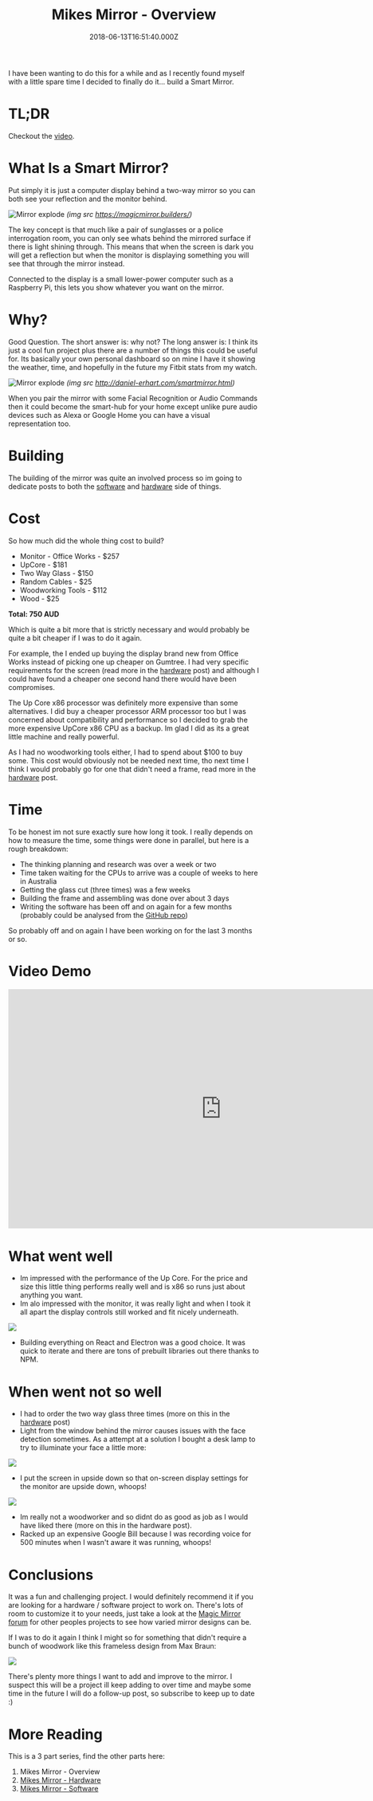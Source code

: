 ﻿---
coverImage: ./header.jpg
date: '2018-06-13T16:51:40.000Z'
tags:
  - mirror
  - electron
  - react
  - typescript
  - woodworking
  - hardware
  - linux
title: Mikes Mirror - Overview
oldUrl: /projects/mikes-mirror-overview
---

I have been wanting to do this for a while and as I recently found myself with a little spare time I decided to finally do it... build a Smart Mirror.

<!-- more -->

# TL;DR

Checkout the [video](#video).

# What Is a Smart Mirror?

Put simply it is just a computer display behind a two-way mirror so you can both see your reflection and the monitor behind.

![Mirror explode](./mirrorexplode.jpg)
_(img src https://magicmirror.builders/)_

The key concept is that much like a pair of sunglasses or a police interrogation room, you can only see whats behind the mirrored surface if there is light shining through. This means that when the screen is dark you will get a reflection but when the monitor is displaying something you will see that through the mirror instead.

Connected to the display is a small lower-power computer such as a Raspberry Pi, this lets you show whatever you want on the mirror.

# Why?

Good Question. The short answer is: why not? The long answer is: I think its just a cool fun project plus there are a number of things this could be useful for. Its basically your own personal dashboard so on mine I have it showing the weather, time, and hopefully in the future my Fitbit stats from my watch.

![Mirror explode](./healthmock.jpg)
_(img src http://daniel-erhart.com/smartmirror.html)_

When you pair the mirror with some Facial Recognition or Audio Commands then it could become the smart-hub for your home except unlike pure audio devices such as Alexa or Google Home you can have a visual representation too.

# Building

The building of the mirror was quite an involved process so im going to dedicate posts to both the [software](/projects/mikes-mirror-software/) and [hardware](/projects/mikes-mirror-hardware/) side of things.

# Cost

So how much did the whole thing cost to build?

- Monitor - Office Works - \$257
- UpCore - \$181
- Two Way Glass - \$150
- Random Cables - \$25
- Woodworking Tools - \$112
- Wood - \$25

**Total: 750 AUD**

Which is quite a bit more that is strictly necessary and would probably be quite a bit cheaper if I was to do it again.

For example, the I ended up buying the display brand new from Office Works instead of picking one up cheaper on Gumtree. I had very specific requirements for the screen (read more in the [hardware](/projects/mikes-mirror-hardware/) post) and although I could have found a cheaper one second hand there would have been compromises.

The Up Core x86 processor was definitely more expensive than some alternatives. I did buy a cheaper processor ARM processor too but I was concerned about compatibility and performance so I decided to grab the more expensive UpCore x86 CPU as a backup. Im glad I did as its a great little machine and really powerful.

As I had no woodworking tools either, I had to spend about \$100 to buy some. This cost would obviously not be needed next time, tho next time I think I would probably go for one that didn't need a frame, read more in the [hardware](/projects/mikes-mirror-hardware/) post.

# Time

To be honest im not sure exactly sure how long it took. I really depends on how to measure the time, some things were done in parallel, but here is a rough breakdown:

- The thinking planning and research was over a week or two
- Time taken waiting for the CPUs to arrive was a couple of weeks to here in Australia
- Getting the glass cut (three times) was a few weeks
- Building the frame and assembling was done over about 3 days
- Writing the software has been off and on again for a few months (probably could be analysed from the [GitHub repo](https://github.com/mikecann/mikes-mirror))

So probably off and on again I have been working on for the last 3 months or so.

# <a name="video"></a> Video Demo

<iframe width="853" height="480" src="https://www.youtube.com/embed/FHjZnk6JYVQ" frameborder="0" allow="autoplay; encrypted-media" allowfullscreen></iframe>

# What went well

- Im impressed with the performance of the Up Core. For the price and size this little thing performs really well and is x86 so runs just about anything you want.
- Im alo impressed with the monitor, it was really light and when I took it all apart the display controls still worked and fit nicely underneath.

![](./bottom-controls.jpg)

- Building everything on React and Electron was a good choice. It was quick to iterate and there are tons of prebuilt libraries out there thanks to NPM.

# When went not so well

- I had to order the two way glass three times (more on this in the [hardware](/projects/mikes-mirror-hardware/) post)
- Light from the window behind the mirror causes issues with the face detection sometimes. As a attempt at a solution I bought a desk lamp to try to illuminate your face a little more:

![](./mirror-with-desklight.jpg)

- I put the screen in upside down so that on-screen display settings for the monitor are upside down, whoops!

![](./upsidown-ocd.jpg)

- Im really not a woodworker and so didnt do as good as job as I would have liked there (more on this in the hardware post).
- Racked up an expensive Google Bill because I was recording voice for 500 minutes when I wasn't aware it was running, whoops!

# Conclusions

It was a fun and challenging project. I would definitely recommend it if you are looking for a hardware / software project to work on. There's lots of room to customize it to your needs, just take a look at the [Magic Mirror forum](https://forum.magicmirror.builders/category/12/show-your-mirror) for other peoples projects to see how varied mirror designs can be.

If I was to do it again I think I might so for something that didn't require a bunch of woodwork like this frameless design from Max Braun:

![](./frameless-mirror.png)

There's plenty more things I want to add and improve to the mirror. I suspect this will be a project ill keep adding to over time and maybe some time in the future I will do a follow-up post, so subscribe to keep up to date :)

# More Reading

This is a 3 part series, find the other parts here:

1. Mikes Mirror - Overview
2. [Mikes Mirror - Hardware](/projects/mikes-mirror-hardware/)
3. [Mikes Mirror - Software](/projects/mikes-mirror-software/)
